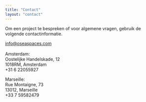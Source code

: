 ```yaml
---
title: "Contact"
layout: "contact"
---
```


Om een project te bespreken of voor algemene vragen, gebruik de volgende contactinformatie.

info@oseaspaces.com  
‍  
Amsterdam:  
Oostelijke Handelskade, 12  
1018RM, Amsterdam  
+31 6 22055927

Marseille:  
Rue Montaigne, 73  
13012, Marseille  
+33 7 59582479